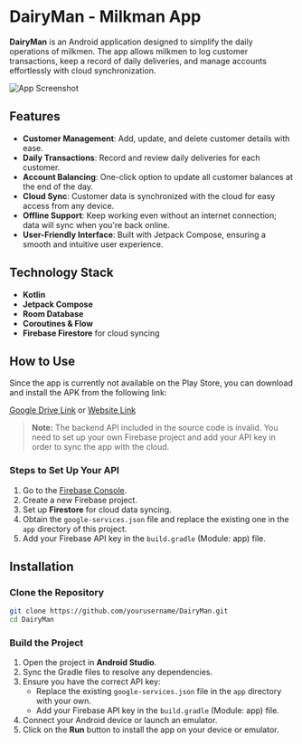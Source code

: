 # DairyMan - Milkman App

**DairyMan** is an Android application designed to simplify the daily operations of milkmen. The app allows milkmen to log customer transactions, keep a record of daily deliveries, and manage accounts effortlessly with cloud synchronization.

![App Screenshot](link-to-screenshot)

## Features
- **Customer Management**: Add, update, and delete customer details with ease.
- **Daily Transactions**: Record and review daily deliveries for each customer.
- **Account Balancing**: One-click option to update all customer balances at the end of the day.
- **Cloud Sync**: Customer data is synchronized with the cloud for easy access from any device.
- **Offline Support**: Keep working even without an internet connection; data will sync when you're back online.
- **User-Friendly Interface**: Built with Jetpack Compose, ensuring a smooth and intuitive user experience.

## Technology Stack
- **Kotlin**
- **Jetpack Compose**
- **Room Database**
- **Coroutines & Flow**
- **Firebase Firestore** for cloud syncing

## How to Use
Since the app is currently not available on the Play Store, you can download and install the APK from the following link:

[Google Drive Link](your-google-drive-link) or [Website Link](your-website-link)

> **Note:** The backend API included in the source code is invalid. You need to set up your own Firebase project and add your API key in order to sync the app with the cloud.

### Steps to Set Up Your API
1. Go to the [Firebase Console](https://console.firebase.google.com/).
2. Create a new Firebase project.
3. Set up **Firestore** for cloud data syncing.
4. Obtain the `google-services.json` file and replace the existing one in the `app` directory of this project.
5. Add your Firebase API key in the `build.gradle` (Module: app) file.

## Installation

### Clone the Repository
```bash
git clone https://github.com/yourusername/DairyMan.git
cd DairyMan
```
### Build the Project
1. Open the project in **Android Studio**.
2. Sync the Gradle files to resolve any dependencies.
3. Ensure you have the correct API key:
   - Replace the existing `google-services.json` file in the `app` directory with your own.
   - Add your Firebase API key in the `build.gradle` (Module: app) file.
4. Connect your Android device or launch an emulator.
5. Click on the **Run** button to install the app on your device or emulator.
